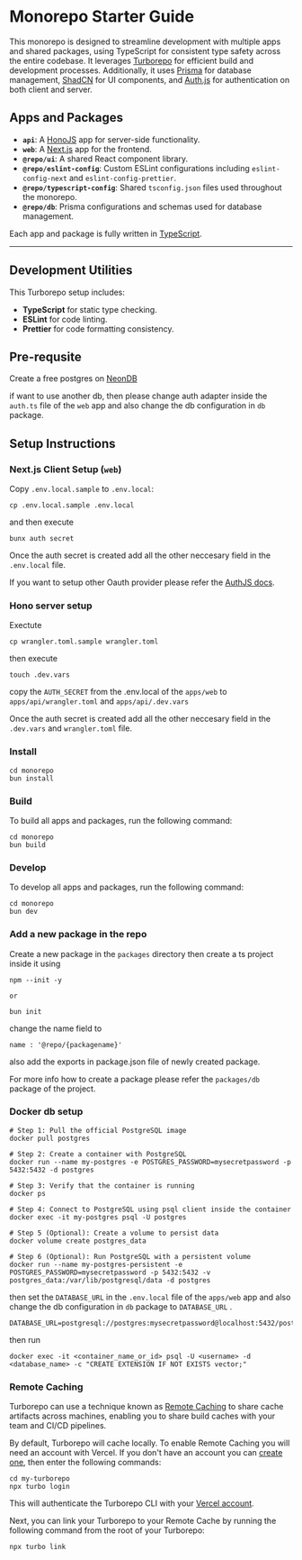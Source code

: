 # Monorepo Starter Guide

This monorepo is designed to streamline development with multiple apps and shared packages, using TypeScript for consistent type safety across the entire codebase. It leverages [Turborepo](https://turbo.build/) for efficient build and development processes. Additionally, it uses [Prisma](https://www.prisma.io/) for database management, [ShadCN](https://shadcn.dev/) for UI components, and [Auth.js](https://authjs.dev/) for authentication on both client and server.

## Apps and Packages

- **`api`**: A [HonoJS](https://hono.dev/docs/getting-started/cloudflare-workers) app for server-side functionality.
- **`web`**: A [Next.js](https://nextjs.org/) app for the frontend.
- **`@repo/ui`**: A shared React component library.
- **`@repo/eslint-config`**: Custom ESLint configurations including `eslint-config-next` and `eslint-config-prettier`.
- **`@repo/typescript-config`**: Shared `tsconfig.json` files used throughout the monorepo.
- **`@repo/db`**: Prisma configurations and schemas used for database management.

Each app and package is fully written in [TypeScript](https://www.typescriptlang.org/).

---

## Development Utilities

This Turborepo setup includes:

- **TypeScript** for static type checking.
- **ESLint** for code linting.
- **Prettier** for code formatting consistency.

## Pre-requsite

Create a free postgres on [NeonDB](https://console.neon.tech/app/projects)

if want to use another db, then please change auth adapter inside the `auth.ts` file of the `web` app and also change the db configuration in `db` package.
## Setup Instructions

### Next.js Client Setup (`web`)

Copy `.env.local.sample` to `.env.local`:
```
cp .env.local.sample .env.local
```
and then execute

```
bunx auth secret
```
Once the auth secret is created add all the other neccesary field in the `.env.local` file.

If you want to setup other Oauth provider please refer the [AuthJS docs](https://authjs.dev/getting-started/installation).

### Hono server setup
Exectute 
````
cp wrangler.toml.sample wrangler.toml  
````
then execute 
````
touch .dev.vars  
``````

copy the `AUTH_SECRET` from the .env.local of the `apps/web` to `apps/api/wrangler.toml` and `apps/api/.dev.vars`

Once the auth secret is created add all the other neccesary field in the `.dev.vars` and `wrangler.toml` file.
### Install

```
cd monorepo
bun install
```

### Build

To build all apps and packages, run the following command:

```
cd monorepo
bun build
```

### Develop

To develop all apps and packages, run the following command:

```
cd monorepo
bun dev
```

### Add a new package in the repo

Create a new package in the `packages` directory
then create a ts project inside it using  
```
npm --init -y 

or

bun init
```
change the name field to 
```
name : '@repo/{packagename}'
```
also add the exports in package.json file of newly created package.

For more info how to create a package please refer the `packages/db` package of the project.


### Docker db setup

```
# Step 1: Pull the official PostgreSQL image
docker pull postgres

# Step 2: Create a container with PostgreSQL
docker run --name my-postgres -e POSTGRES_PASSWORD=mysecretpassword -p 5432:5432 -d postgres

# Step 3: Verify that the container is running
docker ps

# Step 4: Connect to PostgreSQL using psql client inside the container
docker exec -it my-postgres psql -U postgres

# Step 5 (Optional): Create a volume to persist data
docker volume create postgres_data

# Step 6 (Optional): Run PostgreSQL with a persistent volume
docker run --name my-postgres-persistent -e POSTGRES_PASSWORD=mysecretpassword -p 5432:5432 -v postgres_data:/var/lib/postgresql/data -d postgres

```
then set the `DATABASE_URL` in the `.env.local` file of the `apps/web` app and also change the db configuration in `db` package to `DATABASE_URL` .
```
DATABASE_URL=postgresql://postgres:mysecretpassword@localhost:5432/postgres
```

then run 

```
docker exec -it <container_name_or_id> psql -U <username> -d <database_name> -c "CREATE EXTENSION IF NOT EXISTS vector;"

```


### Remote Caching

Turborepo can use a technique known as [Remote Caching](https://turbo.build/repo/docs/core-concepts/remote-caching) to share cache artifacts across machines, enabling you to share build caches with your team and CI/CD pipelines.

By default, Turborepo will cache locally. To enable Remote Caching you will need an account with Vercel. If you don't have an account you can [create one](https://vercel.com/signup), then enter the following commands:

```
cd my-turborepo
npx turbo login
```

This will authenticate the Turborepo CLI with your [Vercel account](https://vercel.com/docs/concepts/personal-accounts/overview).

Next, you can link your Turborepo to your Remote Cache by running the following command from the root of your Turborepo:

```
npx turbo link
```

